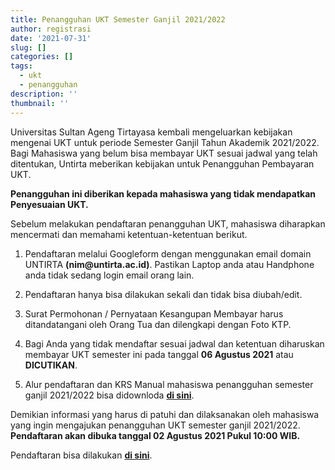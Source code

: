 ```yaml
---
title: Penangguhan UKT Semester Ganjil 2021/2022
author: registrasi
date: '2021-07-31'
slug: []
categories: []
tags:
  - ukt
  - penangguhan
description: ''
thumbnail: ''
---
```


Universitas Sultan Ageng Tirtayasa kembali mengeluarkan kebijakan mengenai UKT untuk periode Semester Ganjil Tahun Akademik 2021/2022. Bagi Mahasiswa yang belum bisa membayar UKT sesuai jadwal yang telah ditentukan, Untirta meberikan kebijakan untuk Penangguhan Pembayaran UKT.

**Penangguhan ini diberikan kepada mahasiswa yang tidak mendapatkan Penyesuaian UKT.**

Sebelum melakukan pendaftaran penangguhan UKT, mahasiswa diharapkan mencermati dan memahami ketentuan-ketentuan berikut.

1.  Pendaftaran melalui Googleform dengan menggunakan email domain UNTIRTA **(nim\@untirta.ac.id)**. Pastikan Laptop anda atau Handphone anda tidak sedang login email orang lain.

2.  Pendaftaran hanya bisa dilakukan sekali dan tidak bisa diubah/edit.

3.  Surat Permohonan / Pernyataan Kesangupan Membayar harus ditandatangani oleh Orang Tua dan dilengkapi dengan Foto KTP.

4.  Bagi Anda yang tidak mendaftar sesuai jadwal dan ketentuan diharuskan membayar UKT semester ini pada tanggal **06 Agustus 2021** atau **DICUTIKAN**.

5.  Alur pendaftaran dan KRS Manual mahasiswa penangguhan semester ganjil 2021/2022 bisa didownloda [**di sini**](https://drive.google.com/file/d/1GQrQU8PpRjlhKU34vkrNnCmfB9mE31yb/view?usp=sharing).

Demikian informasi yang harus di patuhi dan dilaksanakan oleh mahasiswa yang ingin mengajukan penangguhan UKT semester ganjil 2021/2022. **Pendaftaran akan dibuka tanggal 02 Agustus 2021 Pukul 10:00 WIB.**

Pendaftaran bisa dilakukan [**di sini**](/post/2021-06-17-penyesuaian-ukt-ganjil-2021-2022/).
